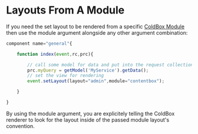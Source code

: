 # Layouts From A Module

If you need the set layout to be rendered from a specific [ColdBox Module](http://wiki.coldbox.org/wiki/Modules.cfmhttp://) then use the module argument alongside any other argument combination:

```js
component name="general"{

	function index(event,rc,prc){

		// call some model for data and put into the request collection
		prc.myQuery = getModel('MyService').getData();
		// set the view for rendering
		event.setLayout(layout="admin",module="contentbox");

	}

}
```

By using the module argument, you are explicitely telling the ColdBox renderer to look for the layout inside of the passed module layout's convention.

